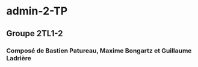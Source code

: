 # admin-2-TP
## Groupe 2TL1-2
### Composé de Bastien Patureau, Maxime Bongartz et Guillaume Ladrière
